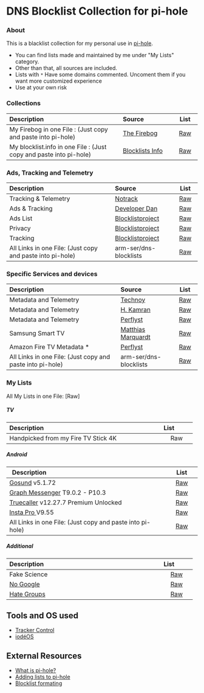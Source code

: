 # DNS Blocklist Collection for pi-hole

### About

This is a blacklist collection for my personal use in [pi-hole](https://pi-hole.net/). 

- You can find lists made and maintained by me under "My Lists" category. 
- Other than that, all sources are included. 
- Lists with `*` Have some domains commented. Uncoment them if you want more customized experience  
- Use at your own risk
 
### Collections

| Description<img width=370/>                                        | Source<img width=120/>                      |                                    List<img width=40>                                    |
|:------------------------------------------------------------------ |:------------------------------------------- |:----------------------------------------------------------------------------------------:|
| My Firebog in one File : (Just copy and paste into pi-hole)        | [The Firebog](https://firebog.net/)         |                  [Raw](https://v.firebog.net/hosts/lists.php?type=tick)                  |
| My blocklist.info in one File : (Just copy and paste into pi-hole) | [Blocklists Info](https://blocklists.info/) | [Raw](https://raw.githubusercontent.com/arm-ser/dns-blocklists/main/blocklists.info.txt) |

### Ads, Tracking and Telemetry

| Description<img width=370/>                               | Source<img width=120/>                                        |                                       List<img width=40>                                        |
|:--------------------------------------------------------- |:------------------------------------------------------------- |:-----------------------------------------------------------------------------------------------:|
| Tracking & Telemetry                                      | [Notrack](https://gitlab.com/quidsup/notrack-blocklists)      |      [Raw](https://gitlab.com/quidsup/notrack-blocklists/raw/master/notrack-blocklist.txt)      |
| Ads & Tracking                                            | [Developer Dan](https://github.com/lightswitch05/hosts)       |      [Raw](https://www.github.developerdan.com/hosts/lists/ads-and-tracking-extended.txt)       |
| Ads List                                                  | [Blocklistproject](https://github.com/blocklistproject/Lists) |             [Raw](https://blocklistproject.github.io/Lists/alt-version/ads-nl.txt)              |
| Privacy                                                   | [Blocklistproject](https://github.com/blocklistproject/Lists) |            [Raw](https://blocklistproject.github.io/Lists/alt-version/piracy-nl.txt)            |
| Tracking                                                  | [Blocklistproject](https://github.com/blocklistproject/Lists) |           [Raw](https://blocklistproject.github.io/Lists/alt-version/tracking-nl.txt)           |
| All Links in one File: (Just copy and paste into pi-hole) | arm-ser/dns-blocklists                                        | [Raw](https://raw.githubusercontent.com/arm-ser/dns-blocklists/main/ads-tracking-telemetry.txt) |
        
### Specific Services and devices

| Description<img width=370/>                               | Source<img width=120/>                                          |                                                               List<img width=40>                                                               |
|:--------------------------------------------------------- |:--------------------------------------------------------------- |:----------------------------------------------------------------------------------------------------------------------------------------------:|
| Metadata and Telemetry                                    | [Technoy](https://www.technoy.de/lists/blocklists-fuer-pihole/) |                              [Raw](https://raw.githubusercontent.com/Perflyst/PiHoleBlocklist/master/SmartTV.txt)                              |
| Metadata and Telemetry                                    | [H. Kamran](https://github.com/hkamran80)                       | [Raw](https://gist.githubusercontent.com/hkamran80/779019103fcd306979411d44c8d38459/raw/e0f084b396bb8ffcb390c8e7272ae96a6c292d10/SmartTV2.txt) |
| Metadata and Telemetry                                    | [Perflyst](https://github.com/Perflyst)                         |                                         [Raw](https://perflyst.github.io/PiHoleBlocklist/SmartTV.txt)                                          |
| Samsung Smart TV                                          | [Matthias Marquardt](https://github.com/marq24)                 |                          [Raw](https://raw.githubusercontent.com/marq24/pihole-blocklist/master/samsung-smart-tv.txt)                          |
| Amazon Fire TV Metadata \*                                | [Perflyst](https://github.com/Perflyst)                         |                                       [Raw](https://perflyst.github.io/PiHoleBlocklist/AmazonFireTV.txt)                                       |
| All Links in one File: (Just copy and paste into pi-hole) | arm-ser/dns-blocklists                                          |   [Raw](https://raw.githubusercontent.com/arm-ser/dns-blocklists/71b5f1c36d6f2de19e98e3cd46f588aaadb21f31/specific-services-and-devices.txt)   |

### My Lists

All My Lists in one File: [Raw]

##### TV
| Description<img width=300/>         | List<img width=40> | 
| ----------------------------------- |:------------------:|
| Handpicked from my Fire TV Stick 4K |        Raw         |


##### Android
| Description<img width=300/>                                                                          |                                  List<img width=40>                                  |
| ---------------------------------------------------------------------------------------------------- |:------------------------------------------------------------------------------------:|
| [Gosund](https://play.google.com/store/apps/details?id=com.gosund.smart) v5.1.72                     |     [Raw](https://raw.githubusercontent.com/arm-ser/dns-blocklists/main/gosund)      |
| [Graph Messenger](https://play.google.com/store/apps/details?id=ir.ilmili.telegraph) T9.0.2 - P10.3  |    [Raw](https://raw.githubusercontent.com/arm-ser/dns-blocklists/main/telegraph)    |
| [Truecaller](https://play.google.com/store/apps/details?id=com.truecaller) v12.27.7 Premium Unlocked |   [Raw](https://raw.githubusercontent.com/arm-ser/dns-blocklists/main/truecaller)    |
| [Insta Pro ](https://insta-pro.app/) V9.55                                                           |    [Raw](https://raw.githubusercontent.com/arm-ser/dns-blocklists/main/instapro)     |
| All Links in one File: (Just copy and paste into pi-hole)                                            | [Raw](https://raw.githubusercontent.com/arm-ser/dns-blocklists/main/android-all.txt) |

##### Additional
| Description<img width=300/>                                                                          |                                  List<img width=40>                                  |
| ---------------------------------------------------------------------------------------------------- |:------------------------------------------------------------------------------------:|
| Fake Science                                                                                         | [Raw](https://raw.githubusercontent.com/RPiList/specials/master/Blocklisten/Fake-Science)|
| [No Google](https://github.com/nickspaargaren/no-google)                                             | [Raw](https://raw.githubusercontent.com/nickspaargaren/no-google/master/pihole-google.txt) |
| [Hate Groups](https://github.com/chigh/hategroup-dnsbl)                                              | [Raw](https://raw.githubusercontent.com/chigh/hategroup-dnsbl/master/blocklist.txt) |



## Tools and OS used
- [Tracker Control](https://f-droid.org/packages/net.kollnig.missioncontrol.fdroid/) 
- [iodéOS](https://iode.tech/en/iodeos-en/)
## External Resources 
- [What is pi-hole?](https://github.com/pi-hole/pi-hole)  
- [Adding lists to pi-hole](https://www.sammatthews.co.uk/2022/02/pi-hole-ad-lists/)
- [Blocklist formating](https://www.reddit.com/r/pihole/comments/bzufqv/hosts_format_for_blocklist/)

